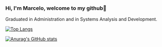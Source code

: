 ### Hi, I'm Marcelo, welcome to my github👋

Graduated in Administration and in Systems Analysis and Development.

[![Top Langs](https://github-readme-stats.vercel.app/api/top-langs/?username=marcelocezario&exclude_repo=ecommerce-php,arquitetura-software,asp-net-up-2018)](https://github.com/marcelocezario/github-readme-stats)


[![Anurag's GitHub stats](https://github-readme-stats.vercel.app/api?username=marcelocezario)](https://github.com/marcelocezario/github-readme-stats)

<!--
**marcelocezario/marcelocezario** is a ✨ _special_ ✨ repository because its `README.md` (this file) appears on your GitHub profile.

Here are some ideas to get you started:

- 🔭 I’m currently working on ...
- 🌱 I’m currently learning ...
- 👯 I’m looking to collaborate on ...
- 🤔 I’m looking for help with ...
- 💬 Ask me about ...
- 📫 How to reach me: ...
- 😄 Pronouns: ...
- ⚡ Fun fact: ...
-->
